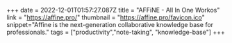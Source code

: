 +++
date = 2022-12-01T01:57:27.087Z
title = "AFFiNE - All In One Workos"
link = "https://affine.pro/"
thumbnail = "https://affine.pro/favicon.ico"
snippet="Affine is the next-generation collaborative knowledge base for professionals."
tags = ["productivity","note-taking", "knowledge-base"]
+++
